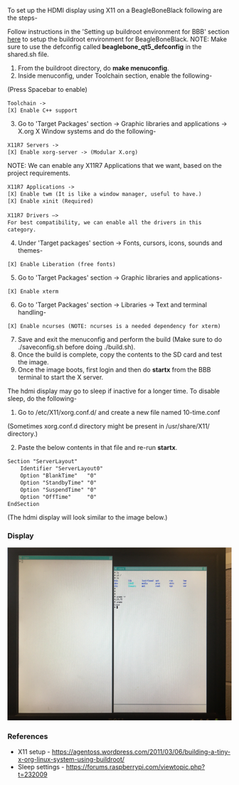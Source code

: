 To set up the HDMI display using X11 on a BeagleBoneBlack following are the steps-

Follow instructions in the 'Setting up buildroot environment for BBB' section [here](https://github.com/cu-ecen-aeld/final-project-rajatchaple/blob/main/docs/setting-up-the-environment.md) to setup the buildroot environment for BeagleBoneBlack. NOTE: Make sure to use the defconfig called **beaglebone_qt5_defconfig** in the shared.sh file.

1. From the buildroot directory, do **make menuconfig**.
2. Inside menuconfig, under Toolchain section, enable the following-

 (Press Spacebar to enable)
 
```
Toolchain ->
[X] Enable C++ support
```

3. Go to 'Target Packages' section -> Graphic libraries and applications -> X.org X Window systems and do the following-

```
X11R7 Servers ->
[X] Enable xorg-server -> (Modular X.org)
```
NOTE: We can enable any X11R7 Applications that we want, based on the project requirements.
```
X11R7 Applications ->
[X] Enable twm (It is like a window manager, useful to have.)
[X] Enable xinit (Required)

X11R7 Drivers —> 
For best compatibility, we can enable all the drivers in this category.

```
4. Under 'Target packages' section -> Fonts, cursors, icons, sounds and themes-
```
[X] Enable Liberation (free fonts)
```
5. Go to 'Target Packages' section -> Graphic libraries and applications-

```
[X] Enable xterm
```
6. Go to 'Target Packages' section -> Libraries -> Text and terminal handling-

```
[X] Enable ncurses (NOTE: ncurses is a needed dependency for xterm)
```

7. Save and exit the menuconfig and perform the build (Make sure to do ./saveconfig.sh before doing ./build.sh).
8. Once the build is complete, copy the contents to the SD card and test the image.
9. Once the image boots, first login and then do **startx** from the BBB terminal to start the X server. 

The hdmi display may go to sleep if inactive for a longer time. To disable sleep, do the following-

1. Go to /etc/X11/xorg.conf.d/ and create a new file named 10-time.conf 
 
(Sometimes xorg.conf.d directory might be present in /usr/share/X11/ directory.)

2. Paste the below contents in that file and re-run **startx**.
```
Section "ServerLayout"
    Identifier "ServerLayout0"
    Option "BlankTime"   "0"
    Option "StandbyTime" "0"
    Option "SuspendTime" "0"
    Option "OffTime"     "0"
EndSection
```
(The hdmi display will look similar to the image below.)

### Display

![bbb-X11-ui](https://github.com/cu-ecen-aeld/final-project-rajatchaple/blob/main/images/bbb-X11.PNG)


### References

* X11 setup - https://agentoss.wordpress.com/2011/03/06/building-a-tiny-x-org-linux-system-using-buildroot/
* Sleep settings - https://forums.raspberrypi.com/viewtopic.php?t=232009


